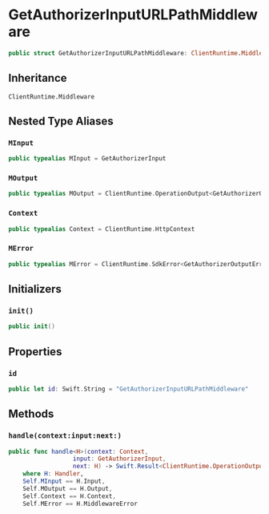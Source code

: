 # GetAuthorizerInputURLPathMiddleware

``` swift
public struct GetAuthorizerInputURLPathMiddleware: ClientRuntime.Middleware 
```

## Inheritance

`ClientRuntime.Middleware`

## Nested Type Aliases

### `MInput`

``` swift
public typealias MInput = GetAuthorizerInput
```

### `MOutput`

``` swift
public typealias MOutput = ClientRuntime.OperationOutput<GetAuthorizerOutputResponse>
```

### `Context`

``` swift
public typealias Context = ClientRuntime.HttpContext
```

### `MError`

``` swift
public typealias MError = ClientRuntime.SdkError<GetAuthorizerOutputError>
```

## Initializers

### `init()`

``` swift
public init() 
```

## Properties

### `id`

``` swift
public let id: Swift.String = "GetAuthorizerInputURLPathMiddleware"
```

## Methods

### `handle(context:input:next:)`

``` swift
public func handle<H>(context: Context,
                  input: GetAuthorizerInput,
                  next: H) -> Swift.Result<ClientRuntime.OperationOutput<GetAuthorizerOutputResponse>, MError>
    where H: Handler,
    Self.MInput == H.Input,
    Self.MOutput == H.Output,
    Self.Context == H.Context,
    Self.MError == H.MiddlewareError
```
